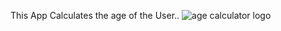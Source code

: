 This App Calculates the age of the User..
![age calculator logo](https://github.com/rishikgoud/Age-Calculator/assets/160753840/22482356-072f-4eba-b1cb-c7872706cac8)
